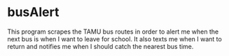 # busAlert
This program scrapes the TAMU bus routes in order to alert me when the next bus is when I want to leave for school. It also texts me when I want to return and notifies me when I should catch the nearest bus time.

